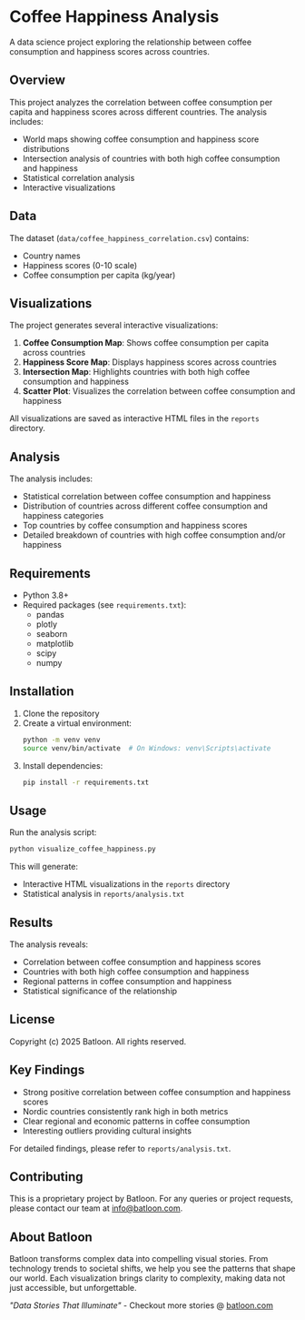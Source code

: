 # Coffee Happiness Analysis

A data science project exploring the relationship between coffee consumption and happiness scores across countries.

## Overview

This project analyzes the correlation between coffee consumption per capita and happiness scores across different countries. The analysis includes:

- World maps showing coffee consumption and happiness score distributions
- Intersection analysis of countries with both high coffee consumption and happiness
- Statistical correlation analysis
- Interactive visualizations

## Data

The dataset (`data/coffee_happiness_correlation.csv`) contains:
- Country names
- Happiness scores (0-10 scale)
- Coffee consumption per capita (kg/year)

## Visualizations

The project generates several interactive visualizations:

1. **Coffee Consumption Map**: Shows coffee consumption per capita across countries
2. **Happiness Score Map**: Displays happiness scores across countries
3. **Intersection Map**: Highlights countries with both high coffee consumption and happiness
4. **Scatter Plot**: Visualizes the correlation between coffee consumption and happiness

All visualizations are saved as interactive HTML files in the `reports` directory.

## Analysis

The analysis includes:
- Statistical correlation between coffee consumption and happiness
- Distribution of countries across different coffee consumption and happiness categories
- Top countries by coffee consumption and happiness scores
- Detailed breakdown of countries with high coffee consumption and/or happiness

## Requirements

- Python 3.8+
- Required packages (see `requirements.txt`):
  - pandas
  - plotly
  - seaborn
  - matplotlib
  - scipy
  - numpy

## Installation

1. Clone the repository
2. Create a virtual environment:
   ```bash
   python -m venv venv
   source venv/bin/activate  # On Windows: venv\Scripts\activate
   ```
3. Install dependencies:
   ```bash
   pip install -r requirements.txt
   ```

## Usage

Run the analysis script:
```bash
python visualize_coffee_happiness.py
```

This will generate:
- Interactive HTML visualizations in the `reports` directory
- Statistical analysis in `reports/analysis.txt`

## Results

The analysis reveals:
- Correlation between coffee consumption and happiness scores
- Countries with both high coffee consumption and happiness
- Regional patterns in coffee consumption and happiness
- Statistical significance of the relationship

## License

Copyright (c) 2025 Batloon. All rights reserved.

## Key Findings

- Strong positive correlation between coffee consumption and happiness scores
- Nordic countries consistently rank high in both metrics
- Clear regional and economic patterns in coffee consumption
- Interesting outliers providing cultural insights

For detailed findings, please refer to `reports/analysis.txt`.

## Contributing

This is a proprietary project by Batloon. For any queries or project requests, please contact our team at info@batloon.com.

## About Batloon

Batloon transforms complex data into compelling visual stories. From technology trends to societal shifts, we help you see the patterns that shape our world. Each visualization brings clarity to complexity, making data not just accessible, but unforgettable.


*"Data Stories That Illuminate"* - Checkout more stories @ [batloon.com](https://www.batloon.com/)
